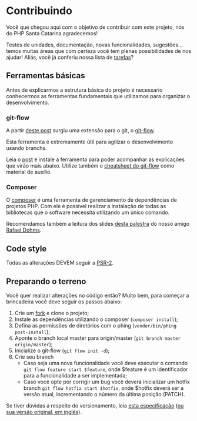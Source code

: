 # Contribuindo

Você que chegou aqui com o objetivo de contribuir com este projeto, nós do PHP Santa Catarina agradecemos!

Testes de unidades, documentação, novas funcionalidades, sugestões... temos muitas
áreas que com certeza você tem plenas possibilidades de nos ajudar! Aliás, você
já conferiu nossa lista de [tarefas](https://github.com/PHPSC/pagseguro/issues)?

## Ferramentas básicas

Antes de explicarmos a estrutura básica do projeto é necessario conhecermos
as ferramentas fundamentais que utilizamos para organizar o desenvolvimento.

### git-flow

A partir [deste post](http://nvie.com/posts/a-successful-git-branching-model)
surgiu uma extensão para o git, o [git-flow](https://github.com/nvie/gitflow).

Esta ferramenta é extremamente útil para agilizar o desenvolvimento usando
branchs.

Leia o [post](http://nvie.com/posts/a-successful-git-branching-model) e instale
a ferramenta para poder acompanhar as explicações que virão mais abaixo. Utilize também o [cheatsheet do git-flow](http://danielkummer.github.io/git-flow-cheatsheet/index.pt_BR.html) como material de auxílio.

### Composer

O [composer](http://getcomposer.org) é uma ferramenta de gerenciamento de
dependências de projetos PHP. Com ele é possível realizar a instalação de
todas as bibliotecas que o software necessita utilizando um único comando.

Recomendamos também a leitura dos slides [desta palestra](http://www.slideshare.net/rdohms/composer-for-busy-developers-dpc13)
do nosso amigo [Rafael Dohms](https://github.com/rdohms).

## Code style

Todas as alterações DEVEM seguir a [PSR-2](https://github.com/php-fig/fig-standards/blob/master/accepted/PSR-2-coding-style-guide.md).

## Preparando o terreno

Você quer realizar alterações no código então? Muito bem, para
começar a brincadeira você deve seguir os passos abaixo:

1. Crie um [fork](https://help.github.com/articles/fork-a-repo) e clone o projeto;
1. Instale as dependências utilizando o composer (```composer install```);
1. Defina as permissões de diretórios com o phing (```vendor/bin/phing post-install```);
1. Aponte o branch local master para origin/master (```git branch master origin/master```);
1. Inicialize o git-flow (```git flow init -d```);
1. Crie seu branch
    * Caso seja uma nova funcionalidade você deve executar o
      comando ```git flow feature start $feature```, onde $feature
      é um identificador para a funcionalidade a ser implementada;
    * Caso você opte por corrigir um bug você deverá inicializar
      um hotfix branch ```git flow hotfix start $hotfix```, onde
      $hotfix deverá ser a versão atual, incrementando o número
      da última posição (PATCH).

Se tiver dúvidas a respeito do versionamento, leia [esta especificação](https://github.com/wendtecnologia/semver/blob/2.0.0/semver.pt-br.md) ([ou sua versão original, em inglês](http://semver.org/spec/v2.0.0.html)).
